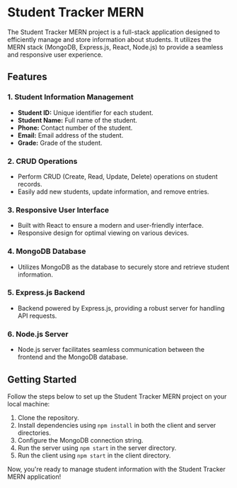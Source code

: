 # Student Tracker MERN

The Student Tracker MERN project is a full-stack application designed to efficiently manage and store information about students. It utilizes the MERN stack (MongoDB, Express.js, React, Node.js) to provide a seamless and responsive user experience.

## Features

### 1. Student Information Management

- **Student ID:** Unique identifier for each student.
- **Student Name:** Full name of the student.
- **Phone:** Contact number of the student.
- **Email:** Email address of the student.
- **Grade:** Grade of the student.

### 2. CRUD Operations

- Perform CRUD (Create, Read, Update, Delete) operations on student records.
- Easily add new students, update information, and remove entries.

### 3. Responsive User Interface

- Built with React to ensure a modern and user-friendly interface.
- Responsive design for optimal viewing on various devices.

### 4. MongoDB Database

- Utilizes MongoDB as the database to securely store and retrieve student information.

### 5. Express.js Backend

- Backend powered by Express.js, providing a robust server for handling API requests.

### 6. Node.js Server

- Node.js server facilitates seamless communication between the frontend and the MongoDB database.

## Getting Started

Follow the steps below to set up the Student Tracker MERN project on your local machine:

1. Clone the repository.
2. Install dependencies using `npm install` in both the client and server directories.
3. Configure the MongoDB connection string.
4. Run the server using `npm start` in the server directory.
5. Run the client using `npm start` in the client directory.

Now, you're ready to manage student information with the Student Tracker MERN application!

